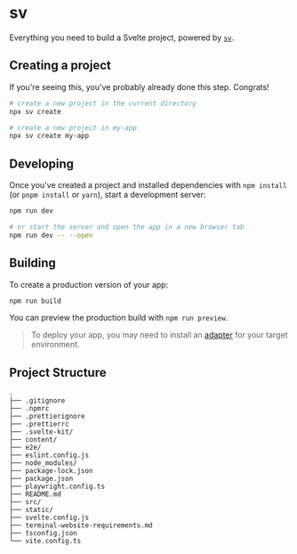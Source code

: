 # sv

Everything you need to build a Svelte project, powered by [`sv`](https://github.com/sveltejs/cli).

## Creating a project

If you're seeing this, you've probably already done this step. Congrats!

```bash
# create a new project in the current directory
npx sv create

# create a new project in my-app
npx sv create my-app
```

## Developing

Once you've created a project and installed dependencies with `npm install` (or `pnpm install` or `yarn`), start a development server:

```bash
npm run dev

# or start the server and open the app in a new browser tab
npm run dev -- --open
```

## Building

To create a production version of your app:

```bash
npm run build
```

You can preview the production build with `npm run preview`.

> To deploy your app, you may need to install an [adapter](https://svelte.dev/docs/kit/adapters) for your target environment.

## Project Structure

```
.
├── .gitignore
├── .npmrc
├── .prettierignore
├── .prettierrc
├── .svelte-kit/
├── content/
├── e2e/
├── eslint.config.js
├── node_modules/
├── package-lock.json
├── package.json
├── playwright.config.ts
├── README.md
├── src/
├── static/
├── svelte.config.js
├── terminal-website-requirements.md
├── tsconfig.json
└── vite.config.ts
```
